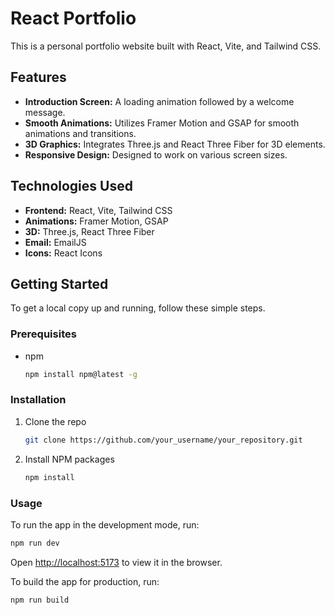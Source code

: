 # React Portfolio

This is a personal portfolio website built with React, Vite, and Tailwind CSS.

## Features

*   **Introduction Screen:** A loading animation followed by a welcome message.
*   **Smooth Animations:** Utilizes Framer Motion and GSAP for smooth animations and transitions.
*   **3D Graphics:** Integrates Three.js and React Three Fiber for 3D elements.
*   **Responsive Design:** Designed to work on various screen sizes.

## Technologies Used

*   **Frontend:** React, Vite, Tailwind CSS
*   **Animations:** Framer Motion, GSAP
*   **3D:** Three.js, React Three Fiber
*   **Email:** EmailJS
*   **Icons:** React Icons

## Getting Started

To get a local copy up and running, follow these simple steps.

### Prerequisites

*   npm
    ```sh
    npm install npm@latest -g
    ```

### Installation

1.  Clone the repo
    ```sh
    git clone https://github.com/your_username/your_repository.git
    ```
2.  Install NPM packages
    ```sh
    npm install
    ```

### Usage

To run the app in the development mode, run:

```sh
npm run dev
```

Open [http://localhost:5173](http://localhost:5173) to view it in the browser.

To build the app for production, run:

```sh
npm run build
```